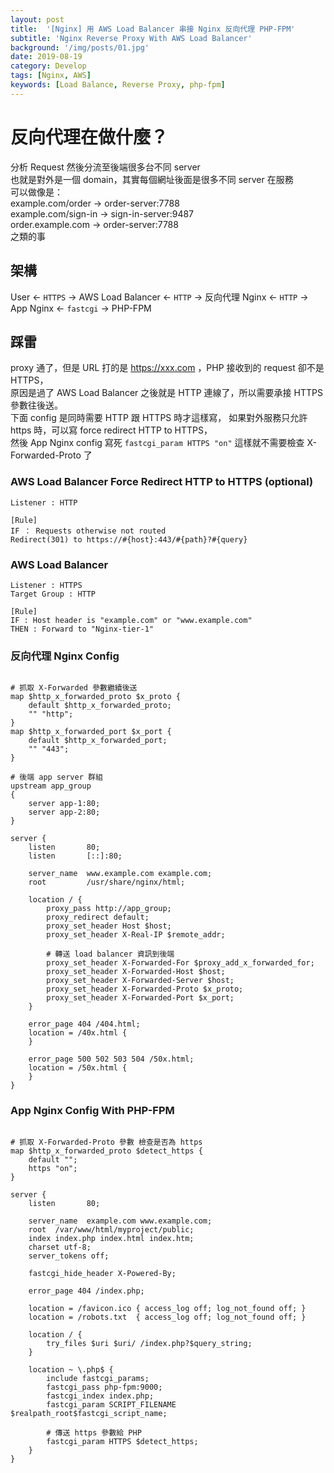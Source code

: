 ```yaml
---
layout: post
title:  '[Nginx] 用 AWS Load Balancer 串接 Nginx 反向代理 PHP-FPM'
subtitle: 'Nginx Reverse Proxy With AWS Load Balancer'
background: '/img/posts/01.jpg'
date: 2019-08-19
category: Develop
tags: [Nginx, AWS]
keywords: [Load Balance, Reverse Proxy, php-fpm]
---
```


# 反向代理在做什麼？
分析 Request 然後分流至後端很多台不同 server  
也就是對外是一個 domain，其實每個網址後面是很多不同 server 在服務  
可以做像是：  
example.com/order -> order-server:7788  
example.com/sign-in -> sign-in-server:9487  
order.example.com -> order-server:7788  
之類的事

## 架構 
User <- `HTTPS` -> AWS Load Balancer <- `HTTP` -> 反向代理 Nginx <- `HTTP` -> App Nginx <- `fastcgi` -> PHP-FPM

## 踩雷
proxy 通了，但是 URL 打的是 https://xxx.com ，PHP 接收到的 request 卻不是 HTTPS，  
原因是過了 AWS Load Balancer 之後就是 HTTP 連線了，所以需要承接 HTTPS 參數往後送。  
下面 config 是同時需要 HTTP 跟 HTTPS 時才這樣寫，
如果對外服務只允許 https 時，可以寫 force redirect HTTP to HTTPS，  
然後 App Nginx config 寫死 `fastcgi_param HTTPS "on"` 這樣就不需要檢查 X-Forwarded-Proto 了

### AWS Load Balancer Force Redirect HTTP to HTTPS (optional)
```
Listener : HTTP  

[Rule]
IF ： Requests otherwise not routed  
Redirect(301) to https://#{host}:443/#{path}?#{query}
```

### AWS Load Balancer 
```
Listener : HTTPS  
Target Group : HTTP  

[Rule]
IF : Host header is "example.com" or "www.example.com" 
THEN : Forward to "Nginx-tier-1"
```

### 反向代理 Nginx Config
```nginx

# 抓取 X-Forwarded 參數繼續後送
map $http_x_forwarded_proto $x_proto {
    default $http_x_forwarded_proto;
    "" "http";
}
map $http_x_forwarded_port $x_port {
    default $http_x_forwarded_port;
    "" "443";
}

# 後端 app server 群組
upstream app_group 
{
	server app-1:80;
	server app-2:80;
}

server {
    listen       80;
    listen       [::]:80;
    
    server_name  www.example.com example.com;
    root         /usr/share/nginx/html;

    location / {
        proxy_pass http://app_group;
        proxy_redirect default;
        proxy_set_header Host $host;
        proxy_set_header X-Real-IP $remote_addr;
        
        # 轉送 load balancer 資訊到後端
        proxy_set_header X-Forwarded-For $proxy_add_x_forwarded_for;
        proxy_set_header X-Forwarded-Host $host;
        proxy_set_header X-Forwarded-Server $host;
        proxy_set_header X-Forwarded-Proto $x_proto;
        proxy_set_header X-Forwarded-Port $x_port;
    }

    error_page 404 /404.html;
    location = /40x.html {
    }

    error_page 500 502 503 504 /50x.html;
    location = /50x.html {
    }
}
```

### App Nginx Config With PHP-FPM
```nginx

# 抓取 X-Forwarded-Proto 參數 檢查是否為 https
map $http_x_forwarded_proto $detect_https {
    default "";
    https "on";
}

server {
    listen       80;

    server_name  example.com www.example.com;
    root  /var/www/html/myproject/public;
    index index.php index.html index.htm;
    charset utf-8;
    server_tokens off;

    fastcgi_hide_header X-Powered-By;

    error_page 404 /index.php;
    
    location = /favicon.ico { access_log off; log_not_found off; }
    location = /robots.txt  { access_log off; log_not_found off; }

    location / {
        try_files $uri $uri/ /index.php?$query_string;
    }

    location ~ \.php$ {
        include fastcgi_params;
        fastcgi_pass php-fpm:9000;
        fastcgi_index index.php;
        fastcgi_param SCRIPT_FILENAME $realpath_root$fastcgi_script_name;
        
        # 傳送 https 參數給 PHP
        fastcgi_param HTTPS $detect_https;
    }
}
``` 




